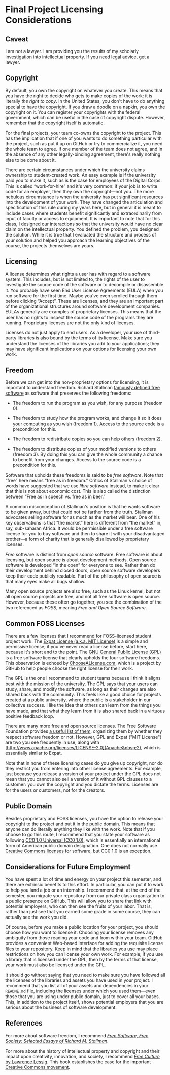# Final Project Licensing Considerations

## Caveat

I am not a lawyer. I am providing you the results of my scholarly investigation
into intellectual property. If you need legal advice, get a lawyer.

## Copyright

By default, you own the copyright on whatever you create. This means that you
have the right to decide who gets to make copies of the work: it is literally
_the right to copy_. In the United States, you don't have to do anything special
to have the copyright. If you draw a doodle on a napkin, you own the copyright
on it. You can register your copyrights with the federal government, which can
be useful in the case of copyright dispute. However, remember that the copyright
itself is automatic. 

For the final projects, your team co-owns the copyright to the project. This has
the implication that if one of you wants to do something particular with the
project, such as put it up on GitHub or try to commercialize it, you need the
whole team to agree. If one member of the team does not agree, and in the
absence of any other legally-binding agreement, there's really nothing else to
be done about it. 

There are certain circumstances under which the university claims ownership to
student-created work. An easy example is if the university paid you to make it,
such as is the case for employees of the Digital Corps. This is called
&ldquo;work-for-hire&rdquo; and it's very common: if your job is to write code for an
employer, then they own the copyright—not you. The more nebulous circumstance is
when the university has put significant resources into the development of your
work. They have changed the articulation and specification of this rule during
my years here, but in general it is meant to include cases where students
benefit significantly and extraordinarily from input of faculty or access to
equipment. It is important to note that for this class, I designed our
interactions so that the university would have no clear claim on the
intellectual property. You defined the problem, you designed the solution. While
it is true that I evaluated the structure and process of your solution and
helped you approach the learning objectives of the course, the projects
themselves are yours.

## Licensing

A license determines what rights a user has with regard to a software system.
This includes, but is not limited to, the rights of the user to investigate the
source code of the software or to decompile or disassemble it. You probably have
seen End User License Agreements (EULA) when you run software for the first
time. Maybe you've even scrolled through them before clicking
&ldquo;Accept&rdquo;. These are licenses, and they are an important part of the
organizational structures around software development companies. EULAs generally
are examples of proprietary licenses. This means that the user has no rights to
inspect the source code of the programs they are running. Proprietary licenses
are not the only kind of licenses.

Licenses do not just apply to end users. As a developer, your use of third-party
libraries is also bound by the terms of its license. Make sure you understand
the licenses of the libraries you add to your applications; they may have
significant implications on your options for licensing your own work.

## Freedom

Before we can get into the non-proprietary options for licensing, it is
important to understand freedom. Richard Stallman [famously defined free
software](https://www.gnu.org/philosophy/free-sw.en.html) as software that
preserves the following freedoms:

- The freedom to run the program as you wish, for any purpose (freedom 0).

- The freedom to study how the program works, and change it so it does your
  computing as you wish (freedom 1). Access to the source code is a precondition
  for this.

- The freedom to redistribute copies so you can help others (freedom 2).

- The freedom to distribute copies of your modified versions to others (freedom
  3). By doing this you can give the whole community a chance to benefit from
  your changes. Access to the source code is a precondition for this.

Software that upholds these freedoms is said to be _free software_. Note that
&ldquo;free&rdquo; here means &ldquo;free as in freedom.&rdquo; Critics of
Stallman's choice of words have suggested that we use _libre software_ instead,
to make it clear that this is not about economic cost. This is also called the
distinction between &ldquo;Free as in speech vs. free as in beer.&rdquo;

A common misconception of Stallman's position is that he wants software to be
given away, but that could not be farther from the truth. Stallman advocates
selling software for as much as the market will bear. One of his key
observations is that &ldquo;the market&rdquo; here is different from &ldquo;the
market&rdquo; in, say, sub-saharan Africa. It would be permissible under a free
software license for you to buy software and then to share it with your
disadvantaged brother&mdash;a form of charity that is generally disallowed by
proprietary licenses. 

_Free_ software is distinct from _open source_ software. Free software is about
licensing, but open source is about development methods. Open source software is
developed &ldquo;in the open&rdquo; for everyone to see. Rather than do their
development behind closed doors, open source software developers keep their code
publicly readable. Part of the philosophy of open source is that many eyes make
all bugs shallow. 

Many open source projects are also free, such as the Linux kernel, but not all
open source projects are free, and not all free software is open source.
However, because these often go together, you see the combination of the two
referenced as _FOSS_, meaning _Free and Open Source Software_.

## Common FOSS Licenses

There are a few licenses that I recommend for FOSS-licensed student project
work. The [Expat License (a.k.a. MIT
License)](https://opensource.org/licenses/MIT) is a simple and permissive
license; if you've never read a license before, start here, because it's short
and to the point. The [GNU General Public License
(GPL)](https://www.gnu.org/licenses/gpl-3.0.en.html) is a free software license
that clearly upholds the four software freedoms. This observation is echoed by
[ChooseALicense.com](https://choosealicense.com/), which is a project by GitHub
to help people choose the right license for their work. 

The GPL is the one I recommend to student teams because I think it aligns best
with the mission of the university. The GPL says that your users can study,
share, and modify the software, as long as their changes are also shared back
with the community. This feels like a good choice for projects created at a
public university, where the public is a stakeholder in our collective success.
I like the idea that others can learn from the things you have made, and that
what they learn from it is also shared back in a virtuous positive feedback
loop. 

There are many more free and open source licenses. The Free Software Foundation
provides [a useful list of
them](https://www.gnu.org/licenses/license-list.en.html), organizing them by
whether they respect software freedom or not. However, GPL and Expat ("MIT
License") are two you see frequently in use, along with
[http://www.apache.org/licenses/LICENSE-2.0](Apache&nbsp;2), which is
essentially similar to Expat. 

Note that in none of these licensing cases do you give up copyright, nor do they
restrict you from entering into other license agreements. For example, just
because you release a version of your project under the GPL does not mean that
you cannot also sell a version of it without GPL clauses to a customer: you own
the copyright and you dictate the terms. Licenses are for the users or
customers, not for the creators.

## Public Domain

Besides proprietary and FOSS licenses, you have the option to release your
copyright to the project and put it in the public domain. This means that anyone
can do literally anything they like with the work. Note that if you choose to go
this route, I recommend that you state your software as following [CC0&nbsp;1.0
Universal (CC0&nbsp;1.0)](https://creativecommons.org/publicdomain/zero/1.0/), which
is essentially an international form of American public domain designation. One
does not normally use [Creative Commons
licenses](https://creativecommons.org/licenses) for software, but CC0&nbsp;1.0 is an
exception.

## Considerations for Future Employment

You have spent a lot of time and energy on your project this semester, and there
are extrinsic benefits to this effort. In particular, you can put it to work to
help you land a job or an internship. I recommend that, at the end of the
semester, you migrate your repository from our private class organization to a
public presence on GitHub. This will allow you to share that link with potential
employers, who can then see the fruits of your labor. That is, rather than just
see that you earned some grade in some course, they can actually see the work
you did. 

Of course, before you make a public location for your project, you should choose
how you want to license it. Choosing your license removes any ambiguity from
those reading your code and from within your team. GitHub provides a convenient
Web-based interface for adding the requisite license files to your repository.
Keep in mind that the libraries you use may place restrictions on how you can
license your own work. For example, if you use a library that is licensed under
the GPL, then by the terms of that license, your work must also be licensed
under the GPL. 

It should go without saying that you need to make sure you have followed all the
licenses of the libraries and assets you have used in your project. I recommend
that you list all of your assets and dependencies in your `README.md` file,
including the licenses under which you used them&mdash;even those that you are
using under public domain, just to cover all your bases. This, in addition to
the project itself, shows potential employers that you are serious about the
business of software development.

## References

For more about software freedom, I recommend [_Free Software, Free Society:
Selected Essays of Richard M.
Stallman_](https://www.gnu.org/philosophy/fsfs/rms-essays.pdf). 

For more about the history of intellectual property and copyright and their
impact upon creativity, innovation, and society, I recommend [_Free Culture_ by
Lawrence Lessig](http://free-culture.cc/). This book establishes the case for
the important [Creative Commons movement](https://creativecommons.org).